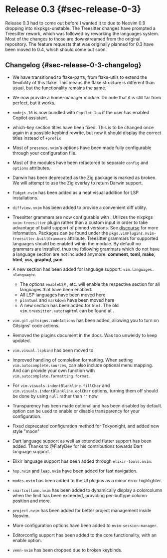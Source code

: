 # Release 0.3 {#sec-release-0-3}

Release 0.3 had to come out before I wanted it to due to Neovim 0.9 dropping
into nixpkgs-unstable. The Treesitter changes have prompted a Treesitter rework,
which was followed by reworking the languages system. Most of the changes to
those are downstreamed from the original repository. The feature requests that
was originally planned for 0.3 have been moved to 0.4, which should come out
soon.

## Changelog {#sec-release-0-3-changelog}

- We have transitioned to flake-parts, from flake-utils to extend the
  flexibility of this flake. This means the flake structure is different than
  usual, but the functionality remains the same.

- We now provide a home-manager module. Do note that it is still far from
  perfect, but it works.

- `nodejs_16` is now bundled with `Copilot.lua` if the user has enabled Copilot
  assistant.

- which-key section titles have been fixed. This is to be changed once again in
  a possible keybind rewrite, but now it should display the correct titles
  instead of `+prefix`

- Most of `presence.nvim`'s options have been made fully configurable through
  your configuration file.

- Most of the modules have been refactored to separate `config` and `options`
  attributes.

- Darwin has been deprecated as the Zig package is marked as broken. We will
  attempt to use the Zig overlay to return Darwin support.

- `Fidget.nvim` has been added as a neat visual addition for LSP installations.

- `diffview.nvim` has been added to provide a convenient diff utility.

  [discourse]: https://discourse.nixos.org/t/psa-if-you-are-on-unstable-try-out-nvim-treesitter-withallgrammars/23321?u=snowytrees

- Treesitter grammars are now configurable with
  [](#opt-vim.treesitter.grammars). Utilizes the nixpkgs `nvim-treesitter`
  plugin rather than a custom input in order to take advantage of build support
  of pinned versions. See [discourse] for more information. Packages can be
  found under the `pkgs.vimPlugins.nvim-treesitter.builtGrammars` attribute.
  Treesitter grammars for supported languages should be enabled within the
  module. By default no grammars are installed, thus the following grammars
  which do not have a language section are not included anymore: **comment**,
  **toml**, **make**, **html**, **css**, **graphql**, **json**.

- A new section has been added for language support: `vim.languages.<language>`.

  - The options `enableLSP` [](#opt-vim.languages.enableTreesitter), etc. will
    enable the respective section for all languages that have been enabled.
  - All LSP languages have been moved here
  - `plantuml` and `markdown` have been moved here
  - A new section has been added for `html`. The old
    `vim.treesitter.autotagHtml` can be found at
    [](#opt-vim.languages.html.treesitter.autotagHtml).

- `vim.git.gitsigns.codeActions` has been added, allowing you to turn on
  Gitsigns' code actions.

- Removed the plugins document in the docs. Was too unwieldy to keep updated.

- `vim.visual.lspkind` has been moved to [](#opt-vim.lsp.lspkind.enable)

- Improved handling of completion formatting. When setting
  `vim.autocomplete.sources`, can also include optional menu mapping. And can
  provide your own function with `vim.autocomplete.formatting.format`.

- For `vim.visuals.indentBlankline.fillChar` and
  `vim.visuals.indentBlankline.eolChar` options, turning them off should be done
  by using `null` rather than `""` now.

- Transparency has been made optional and has been disabled by default.
  [](#opt-vim.theme.transparent) option can be used to enable or disable
  transparency for your configuration.

- Fixed deprecated configuration method for Tokyonight, and added new style
  "moon"

- Dart language support as well as extended flutter support has been added.
  Thanks to @FlafyDev for his contributions towards Dart language support.

- Elixir language support has been added through `elixir-tools.nvim`.

- `hop.nvim` and `leap.nvim` have been added for fast navigation.

- `modes.nvim` has been added to the UI plugins as a minor error highlighter.

- `smartcollumn.nvim` has been added to dynamically display a colorcolumn when
  the limit has been exceeded, providing per-buftype column position and more.

- `project.nvim` has been added for better project management inside Neovim.

- More configuration options have been added to `nvim-session-manager`.

- Editorconfig support has been added to the core functionality, with an enable
  option.

- `venn-nvim` has been dropped due to broken keybinds.
